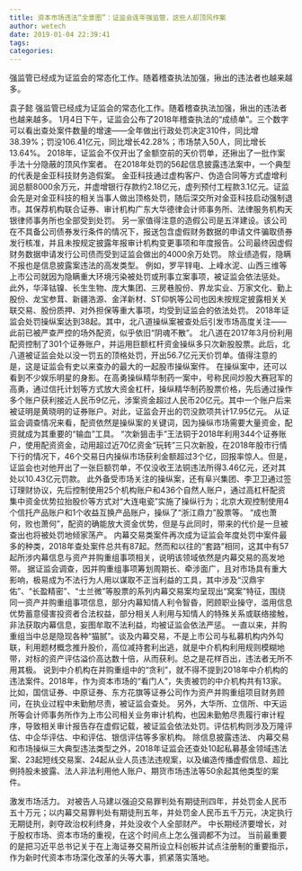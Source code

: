 ```yaml
---
title: 资本市场违法“全景图”：证监会连年强监管，这些人却顶风作案
author: wetech
date: 2019-01-04 22:39:41
tags: 
categories: 
---
```

强监管已经成为证监会的常态化工作。随着稽查执法加强，揪出的违法者也越来越多。
<!-- more -->
袁子懿
强监管已经成为证监会的常态化工作。随着稽查执法加强，揪出的违法者也越来越多。
1月4日下午，证监会公布了2018年稽查执法的“成绩单”。三个数字可以看出查处案件数量的增速——全年做出行政处罚决定310件，同比增38.39%；罚没106.41亿元，同比增长42.28%；市场禁入50人，同比增长13.64%。
2018年，证监会不仅开出了金额空前的天价罚单，还揪出了一批作案手法十分隐蔽的顶风作案者。
在2018年处罚的56起信息披露违法案中，一个典型的代表是金亚科技财务造假案。
金亚科技通过虚构客户、伪造合同等方式虚增利润总额8000余万元，并虚增银行存款约2.18亿元，虚列预付工程款3.1亿元。证监会先是对金亚科技的相关当事人做出顶格处罚，随后深交所对金亚科技启动强制退市。其保荐机构联合证券、审计机构广东大华德律会计师事务所、法律服务机构天银律师事务所也全部受到处罚。
另一家值得注意的造假公司是五洋建设。该公司在不具备公司债券发行条件的情况下，报送包含虚假财务数据的申请文件骗取债券发行核准，并且未按规定披露年报审计机构变更事项和年度报告。公司最终因虚假财务数据申请发行公司债而受到证监会做出的4000余万处罚。
除业绩造假，隐瞒不报也是信息披露案违法的高发类型。
例如，罗平锌电、上峰水泥、山西三维等上市公司就因为隐瞒重大环境污染被处罚或刑事立案事项，被证监会依法惩处。
此外，华泽钴镍、长生生物、庞大集团、三房巷股份、界龙实业、万家文化、勤上股份、龙宝参茸、新疆浩源、金洋新材、ST仰帆等公司也因未按规定披露相关关联交易、股份质押、对外担保等重大事项，均受到证监会的依法处罚。
2018年证监会处罚操纵案达到38起。其中，北八道操纵案被查处后引发市场高度关注——此前已被严查严控的场外配资，似乎依旧“阴魂不散”。
北八道在2017年3月份利用配资控制了301个证券账户，并运用巨额杠杆资金操纵多只次新股股票。此后，北八道被证监会处以没一罚五的顶格处罚，开出56.7亿元天价罚单。值得注意的是，这是证监会有史以来查办的最大的一起股市操纵案件。
在操纵案中，还可以看到不少娱乐明星的身影。在高勇操纵精华制药一案中，号称民间炒股大赛冠军的高勇，通过信托计划等方式放大资金杠杆，操纵精华制药股票价格，先后通过操作多个账户获利接近人民币9亿元，涉案资金超过人民币20亿元。其中一个账户后来被证明是黄晓明的证券账户。对此，证监会开出的罚没款项共计17.95亿元。
从证监会调查情况来看，配资依然是操纵案的关键词，因为操纵市场需要大量资金，配资就成为其重要的“输血”工具。
“次新狙击手”王法铜于2018年利用344个证券账户，使用配资资金，动用超过近70亿资金“玩转”三只次新股，在2018年股市行情下行的情况下，46个交易日内操纵市场获利金额超过3个亿，回报率惊人。但是，证监会也对他开出了一张巨额罚单，不仅没收王法铜违法所得3.46亿元，还对其处以10.43亿元罚款。
此外备受市场关注的操纵案，还有阜兴集团、李卫卫通过签订理财协议，先后控制使用25个机构账户和436个自然人账户，通过高杠杆配资集中资金优势拉抬股价等方式对“大连电瓷”实施了操纵行为；北京大观控制使用4个信托产品账户和1个收益互换产品账户，操纵了“浙江鼎力”股票等。
“成也萧何，败也萧何”，配资的确能放大资金优势，但是与此同时，带来的代价是一旦被查出也将被处罚地倾家荡产。
内幕交易类案件再次成为证监会年度处罚中案件最多的种类，2018年查处案件总共有87起。然而和以往的“套路”相同，这其中有57起所涉内幕信息与资产并购重组事项相关，说明该领域依然是内幕交易的高发地带。
据证监会调查，因并购重组事项筹划周期长、牵涉面广，且对市场具有重大影响，极易成为不法行为人用以谋取不正当利益的工具，其中涉及“汉鼎宇佑”、“长盈精密”、“士兰微”等股票的系列内幕交易案均呈现出“窝案”特征，围绕同一资产并购重组事项信息，部分内幕知情人利令智昏，罔顾职业操守，滥用信息优势蓄意侵害投资者合法权益，部分相关人利用与知情人的特殊关系或联络接触，非法获取内幕信息，妄图牟取不法利益，均被证监会依法严惩。
一直以来，并购重组当中总是隐现各种“猫腻”。谈及内幕交易，不是上市公司与私募机构内外勾联，利用题材概念推升股价，高位减持套利出逃，就是中介机构利用规则模糊地带，对标的资产评估溢价高达数十倍，从而获利。总之是花样百出，违法者无所不用其极。
说到中介机构在并购重组中的“贪利”，就不得不提到2018年中介机构的违法案件。2018年，作为资本市场的“看门人”，失责被罚的中介机构共有13家。比如，国信证券、中原证券、东方花旗等证券公司作为资产并购重组项目财务顾问，在执业过程中未勤勉尽责，被证监会查处。
另外，大华所、立信所、中天运所等会计师事务所作为上市公司相关业务审计机构，也因未勤勉尽责履行审计程序，导致相关审计报告存在虚假记载，被证监会依法处罚。评估机构则涉及万隆评估、中企华评估、中和评估、银信评估等多家机构。
除信息披露违法、 内幕交易和市场操纵三大典型违法类型之外，2018年证监会还查处10起私募基金领域违法案、23起短线交易案、24起从业人员违法违规案，以及编造传播虚假信息、超比例持股未披露、法人非法利用他人账户、期货市场违法等50余起其他类型的案件。
 
 
激发市场活力。
对被告人马建以强迫交易罪判处有期徒刑四年，并处罚金人民币五十万元；以内幕交易罪判处有期徒刑五年，并处罚金人民币五千万元，决定执行无期徒刑，剥夺政治权利终身，并处没收个人全部财产。
中长期经济要增长，对于股权市场、资本市场的重视，在这个时间点上怎么强调都不为过。
当前最重要的是把习近平总书记关于在上海证券交易所设立科创板并试点注册制的重要指示，作为新时代资本市场深化改革的头等大事，抓紧落实落地。
